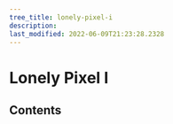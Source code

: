 ```yaml
---
tree_title: lonely-pixel-i
description: 
last_modified: 2022-06-09T21:23:28.2328
---
```


# Lonely Pixel I

## Contents
